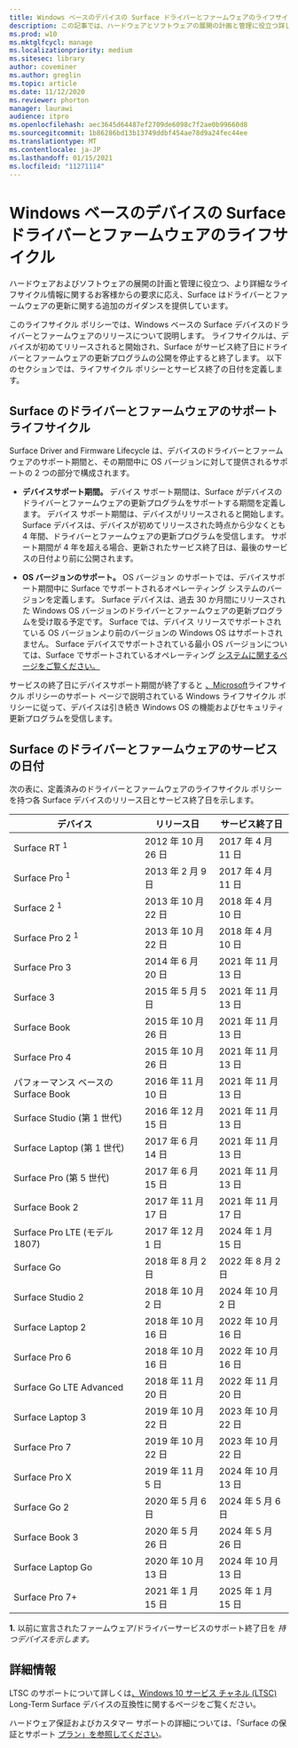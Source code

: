 ```yaml
---
title: Windows ベースのデバイスの Surface ドライバーとファームウェアのライフサイクル
description: この記事では、ハードウェアとソフトウェアの展開の計画と管理に役立つ詳しいライフサイクル情報を提供します。
ms.prod: w10
ms.mktglfcycl: manage
ms.localizationpriority: medium
ms.sitesec: library
author: coveminer
ms.author: greglin
ms.topic: article
ms.date: 11/12/2020
ms.reviewer: phorton
manager: laurawi
audience: itpro
ms.openlocfilehash: aec3645d64487ef2709de6098c7f2ae0b99660d8
ms.sourcegitcommit: 1b86286bd13b13749ddbf454ae78d9a24fec44ee
ms.translationtype: MT
ms.contentlocale: ja-JP
ms.lasthandoff: 01/15/2021
ms.locfileid: "11271114"
---
```

# Windows ベースのデバイスの Surface ドライバーとファームウェアのライフサイクル
 
ハードウェアおよびソフトウェアの展開の計画と管理に役立つ、より詳細なライフサイクル情報に関するお客様からの要求に応え、Surface はドライバーとファームウェアの更新に関する追加のガイダンスを提供しています。
 
このライフサイクル ポリシーでは、Windows ベースの Surface デバイスのドライバーとファームウェアのリリースについて説明します。 ライフサイクルは、デバイスが初めてリリースされると開始され、Surface がサービス終了日にドライバーとファームウェアの更新プログラムの公開を停止すると終了します。 以下のセクションでは、ライフサイクル ポリシーとサービス終了の日付を定義します。

## Surface のドライバーとファームウェアのサポート ライフサイクル
 
Surface Driver and Firmware Lifecycle は、デバイスのドライバーとファームウェアのサポート期間と、その期間中に OS バージョンに対して提供されるサポートの 2 つの部分で構成されます。

- **デバイスサポート期間。** デバイス サポート期間は、Surface がデバイスのドライバーとファームウェアの更新プログラムをサポートする期間を定義します。 デバイス サポート期間は、デバイスがリリースされると開始します。 Surface デバイスは、デバイスが初めてリリースされた時点から少なくとも 4 年間、ドライバーとファームウェアの更新プログラムを受信します。 サポート期間が 4 年を超える場合、更新されたサービス終了日は、最後のサービスの日付より前に公開されます。

- **OS バージョンのサポート。** OS バージョン のサポートでは、デバイスサポート期間中に Surface でサポートされるオペレーティング システムのバージョンを定義します。 Surface デバイスは、過去 30 か月間にリリースされた Windows OS バージョンのドライバーとファームウェアの更新プログラムを受け取る予定です。 Surface では、デバイス リリースでサポートされている OS バージョンより前のバージョンの Windows OS はサポートされません。 Surface デバイスでサポートされている最小 OS バージョンについては、Surface でサポートされているオペレーティング [システムに関するページをご覧ください。](https://support.microsoft.com/help/2858199/surface-supported-operating-systems)  

 
サービスの終了日にデバイスサポート期間が終了すると  [、Microsoft](https://support.microsoft.com/hub/4095338/microsoft-lifecycle-policy)ライフサイクル ポリシーのサポート ページで説明されている Windows ライフサイクル ポリシーに従って、デバイスは引き続き Windows OS の機能およびセキュリティ更新プログラムを受信します。
 

## Surface のドライバーとファームウェアのサービスの日付

次の表に、定義済みのドライバーとファームウェアのライフサイクル ポリシーを持つ各 Surface デバイスのリリース日とサービス終了日を示します。
 

 デバイス                             | リリース日 | サービス終了日 |
| ---------------------------------- | ------------ | --------------------- |
| Surface RT <sup> 1</sup>             | 2012 年 10 月 26 日   | 2017 年 4 月 11 日             |
| Surface Pro <sup> 1</sup>            | 2013 年 2 月 9 日     | 2017 年 4 月 11 日             |
| Surface 2 <sup> 1</sup>              | 2013 年 10 月 22 日   | 2018 年 4 月 10 日             |
| Surface Pro 2 <sup> 1</sup>          | 2013 年 10 月 22 日   | 2018 年 4 月 10 日             |
| Surface Pro 3                      | 2014 年 6 月 20 日    | 2021 年 11 月 13 日            |
| Surface 3                          | 2015 年 5 月 5 日     | 2021 年 11 月 13 日            |
| Surface Book                       | 2015 年 10 月 26 日   | 2021 年 11 月 13 日            |
| Surface Pro 4                      | 2015 年 10 月 26 日   | 2021 年 11 月 13 日            |
| パフォーマンス ベースの Surface Book | 2016 年 11 月 10 日   | 2021 年 11 月 13 日            |
| Surface Studio (第 1 世代)           | 2016 年 12 月 15 日   | 2021 年 11 月 13 日            |
| Surface Laptop (第 1 世代)           | 2017 年 6 月 14 日    | 2021 年 11 月 13 日            |
| Surface Pro (第 5 世代)              | 2017 年 6 月 15 日    | 2021 年 11 月 13 日            |
| Surface Book 2                     | 2017 年 11 月 17 日   | 2021 年 11 月 17 日            |
| Surface Pro LTE (モデル 1807)       | 2017 年 12 月 1 日    | 2024 年 1 月 15 日             |
| Surface Go                         | 2018 年 8 月 2 日     | 2022 年 8 月 2 日              |
| Surface Studio 2                   | 2018 年 10 月 2 日    | 2024 年 10 月 2 日             |
| Surface Laptop 2                   | 2018 年 10 月 16 日   | 2022 年 10 月 16 日            |
| Surface Pro 6                      | 2018 年 10 月 16 日   | 2022 年 10 月 16 日            |
| Surface Go LTE Advanced       | 2018 年 11 月 20 日   | 2022 年 11 月 20 日            |
| Surface Laptop 3                   | 2019 年 10 月 22 日   | 2023 年 10 月 22 日            |
| Surface Pro 7                      | 2019 年 10 月 22 日   | 2023 年 10 月 22 日            |
| Surface Pro X                      | 2019 年 11 月 5 日    | 2024 年 10 月 13 日             |
| Surface Go 2                       | 2020 年 5 月 6 日     | 2024 年 5 月 6 日              |
| Surface Book 3                     | 2020 年 5 月 26 日    | 2024 年 5 月 26 日             |
| Surface Laptop Go                  | 2020 年 10 月 13 日   | 2024 年 10 月 13 日            |
| Surface Pro 7+                     | 2021 年 1 月 15 日 | 2025 年 1 月 15 日 |

 
 **1.** 以前に宣言されたファームウェア/ドライバーサービスのサポート終了日を *持つデバイスを示します。*
 
## 詳細情報

LTSC のサポートについて詳しくは[、Windows 10 サービス チャネル (LTSC)](surface-device-compatibility-with-windows-10-ltsc.md) Long-Term Surface デバイスの互換性に関するページをご覧ください。

ハードウェア保証およびカスタマー サポートの詳細については、「Surface の保証とサポート [プラン」を参照してください](https://www.microsoft.com/surface/business/warranty-service-offerings-and-support)。

